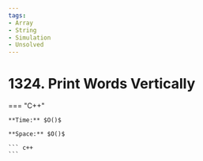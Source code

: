 ```yaml
---
tags:
- Array
- String
- Simulation
- Unsolved
---
```



# 1324. Print Words Vertically

=== "C++"

    **Time:** $O()$

    **Space:** $O()$

    ``` c++
    ```